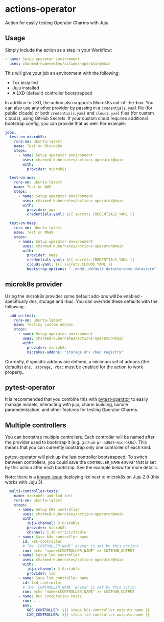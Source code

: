 # actions-operator

Action for easily testing Operator Charms with Juju.

## Usage

Simply include the action as a step in your Workflow:

```yaml
- name: Setup operator environment
  uses: charmed-kubernetes/actions-operator@main
```

This will give your job an environment with the following:

  * Tox installed
  * Juju installed
  * A LXD (default) controller bootstrapped

In addition to LXD, the action also supports Microk8s out-of-the-box. You can
also use any other provider by passing in a `credentials.yaml` file (for public
clouds) or both `credentials.yaml` and `clouds.yaml` files (for custom clouds),
using GitHub Secrets. If your custom cloud requires additional bootstrap config,
you can provide that as well. For example:

```yaml
jobs:
  test-on-microk8s:
    runs-on: ubuntu-latest
    name: Test on Microk8s
    steps:
      - name: Setup operator environment
        uses: charmed-kubernetes/actions-operator@main
        with:
          provider: microk8s

  test-on-aws:
    runs-on: ubuntu-latest
    name: Test on AWS
    steps:
      - name: Setup operator environment
        uses: charmed-kubernetes/actions-operator@main
        with:
          provider: aws
          credentials-yaml: ${{ secrets.CREDENTIALS_YAML }}

  test-on-maas:
    runs-on: ubuntu-latest
    name: Test on MAAS
    steps:
      - name: Setup operator environment
        uses: charmed-kubernetes/actions-operator@main
        with:
          provider: maas
          credentials-yaml: ${{ secrets.CREDENTIALS_YAML }}
          clouds-yaml: ${{ secrets.CLOUDS_YAML }}
          bootstrap-options: "--model-default datastore=my-datastore"
```
## microk8s provider
Using the microk8s provider some default add-ons will be enabled - specifically
dns, storage and rbac. You can override these defaults with the following:

```yaml
  add-on-test:
    runs-on: ubuntu-latest
    name: Testing custom addons
    steps:
      - name: Setup operator environment
        uses: charmed-kubernetes/actions-operator@main
        with:
          provider: microk8s
          microk8s-addons: "storage dns rbac registry"
```
Currently, if specific addons are defined, a minimum set of addons (the defaults) `dns, storage, rbac` must be enabled for the action to work properly..

## pytest-operator

It is recommended that you combine this with [pytest-operator][] to easily
manage models, interacting with juju, charm building, bundle parameterization,
and other features for testing Operator Charms.

## Multiple controllers
You can bootstrap multiple controllers. Each controller will be named after
the provider used to bootstrap it (e.g. `github-pr-ad8d9-microk8s`). This means
that you can currently bootstrap only one controller of each kind.

pytest-operator will pick up the last controller bootstrapped. To switch
between controllers, you could save the `CONTROLLER_NAME` envvar that is set by
this action after each bootstrap. See the example below for more details.

Note: there is a [known issue](https://bugs.launchpad.net/juju/+bug/2003582)
deploying lxd next to microk8s on Juju 2.9 (this works with Juju 3).

```yaml
  multi-controller-tests:
    name: microk8s-and-lxd-test
    runs-on: ubuntu-latest
    steps:
      - name: Setup k8s controller
        uses: charmed-kubernetes/actions-operator@main
        with:
          juju-channel: 3.0/stable
          provider: microk8s
          channel: 1.26-strict/stable
      - name: Save k8s controller name
        id: k8s-controller
        # The `CONTROLLER_NAME` envvar is set by this actions
        run: echo "name=$CONTROLLER_NAME" >> $GITHUB_OUTPUT
      - name: Setup lxd controller
        uses: charmed-kubernetes/actions-operator@main
        with:
          juju-channel: 3.0/stable
          provider: lxd
      - name: Save lxd controller name
        id: lxd-controller
        # The `CONTROLLER_NAME` envvar is set by this action
        run: echo "name=$CONTROLLER_NAME" >> $GITHUB_OUTPUT
      - name: Run integration tests
        run: ...
        env:
          K8S_CONTROLLER: ${{ steps.k8s-controller.outputs.name }}
          LXD_CONTROLLER: ${{ steps.lxd-controller.outputs.name }}
```

[pytest-operator]: https://github.com/charmed-kubernetes/pytest-operator
